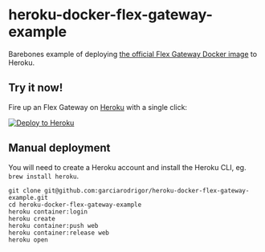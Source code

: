 # heroku-docker-flex-gateway-example

Barebones example of deploying
[the official Flex Gateway Docker image](https://hub.docker.com/r/mulesoft/flex-gateway)
to Heroku.

## Try it now!

Fire up an Flex Gateway on [Heroku](https://www.heroku.com/) with a single click:

[![Deploy to Heroku](https://www.herokucdn.com/deploy/button.svg)](https://heroku.com/deploy)

## Manual deployment

You will need to create a Heroku account and install the Heroku CLI, eg.
`brew install heroku`.

```
git clone git@github.com:garciarodrigor/heroku-docker-flex-gateway-example.git
cd heroku-docker-flex-gateway-example
heroku container:login
heroku create
heroku container:push web
heroku container:release web
heroku open
```
